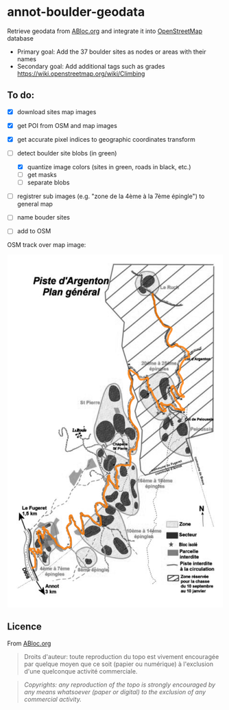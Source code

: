 # annot-boulder-geodata
Retrieve geodata from [ABloc.org](http://abloc.org) and integrate it into [OpenStreetMap](https://www.openstreetmap.org) database

- Primary goal: Add the 37 boulder sites as nodes or areas with their names
- Secondary goal: Add additional tags such as grades https://wiki.openstreetmap.org/wiki/Climbing

## To do:
- [x] download sites map images
- [x] get POI from OSM and map images
- [x] get accurate pixel indices to geographic coordinates transform
- [ ] detect boulder site blobs (in green)
  - [x] quantize image colors (sites in green, roads in black, etc.)
  - [ ] get masks
  - [ ] separate blobs
- [ ] registrer sub images (e.g. "zone de la 4ème à la 7ème épingle") to general map

- [ ] name bouder sites
- [ ] add to OSM

OSM track over map image:

![visual check](visual_check.png)

## Licence
From [ABloc.org](http://ablog.org)

> Droits d'auteur: toute reproduction du topo est vivement encouragée par quelque moyen que ce soit (papier ou numérique) à l'exclusion d'une quelconque activité commerciale.

> *Copyrights: any reproduction of the topo is strongly encouraged by any means whatsoever (paper or digital) to the exclusion of any commercial activity.*
